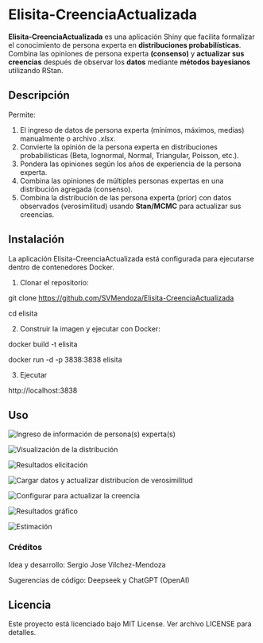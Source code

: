 # Elisita-CreenciaActualizada

**Elisita-CreenciaActualizada** es una aplicación Shiny que facilita formalizar el conocimiento de persona experta en **distribuciones probabilísticas**. Combina las opiniones de persona experta **(consenso)** y **actualizar sus creencias** después de observar los **datos** mediante **métodos bayesianos** utilizando RStan.


## Descripción

Permite:

1. El ingreso de datos de persona experta (mínimos, máximos, medias) manualmente o archivo *.xlsx*.
2. Convierte la opinión de la persona experta en distribuciones probabilísticas (Beta, lognormal, Normal, Triangular, Poisson, etc.).  
3. Pondera las opiniones según los años de experiencia de la persona experta.
4. Combina las opiniones de múltiples personas expertas en una distribución agregada (consenso).  
5. Combina la distribución de las persona experta (prior) con datos observados (verosimilitud) usando **Stan/MCMC** para actualizar sus creencias.  


## Instalación

La aplicación Elisita-CreenciaActualizada está configurada para ejecutarse dentro de contenedores Docker.

1. Clonar el repositorio:

git clone https://github.com/SVMendoza/Elisita-CreenciaActualizada

cd elisita

2. Construir la imagen y ejecutar con Docker:

docker build -t elisita

docker run -d -p 3838:3838 elisita

3. Ejecutar
   
http://localhost:3838


## Uso 

  
![Ingreso de información de persona(s) experta(s)](https://github.com/SVMendoza/Elisita-CreenciaActualizada/imagenes/dash1.png)

![Visualización de la distribución](https://github.com/SVMendoza/Elisita-CreenciaActualizada/imagenes/dash2.png)

![Resultados elicitación](https://github.com/SVMendoza/Elisita-CreenciaActualizada/imagenes/dash3.png)

![Cargar datos y actualizar distribucíon de verosimilitud](https://github.com/SVMendoza/Elisita-CreenciaActualizada/imagenes/dash4.png)

![Configurar para actualizar la creencia](https://github.com/SVMendoza/Elisita-CreenciaActualizada/imagenes/dash5.png)

![Resultados gráfico](https://github.com/SVMendoza/Elisita-CreenciaActualizada/imagenes/dash6.png)

![Estimación](https://github.com/SVMendoza/Elisita-CreenciaActualizada/imagenes/dash7.png)


### Créditos
Idea y desarrollo: Sergio Jose Vilchez-Mendoza

Sugerencias de código: Deepseek y ChatGPT (OpenAI)

## Licencia
Este proyecto está licenciado bajo MIT License. Ver archivo LICENSE para detalles.
